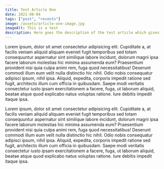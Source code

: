 ```yaml
---
title: Test Article One
date: 2021-08-04
tags: ["post", "recents"]
image: /assets/article-one-image.jpg
imageAlt: This is a test
description: Here goes the description of the test article which gives an overview of the article people are about to read. The author of this article should be writing this description.
---
```


Lorem ipsum, dolor sit amet consectetur adipisicing elit. Cupiditate a, at facilis veniam aliquid aliquam eveniet fugit temporibus sed totam consequuntur aspernatur sint similique labore incidunt, dolorum magni ipsa facere laborum molestias hic minima assumenda eum? Praesentium provident nisi quia culpa animi rem, fuga quod necessitatibus! Deserunt commodi illum eum velit nulla distinctio hic nihil. Odio nobis consequatur adipisci ipsum, nihil ipsa. Aliquid, expedita, corporis impedit ratione sed fugit, architecto illum cum officia in quibusdam. Saepe modi veritatis consectetur iusto ipsam exercitationem a facere, fuga, ut laborum aliquid, beatae atque quod explicabo natus voluptas ratione. Iure debitis impedit itaque ipsa.

Lorem ipsum, dolor sit amet consectetur adipisicing elit. Cupiditate a, at facilis veniam aliquid aliquam eveniet fugit temporibus sed totam consequuntur aspernatur sint similique labore incidunt, dolorum magni ipsa facere laborum molestias hic minima assumenda eum? Praesentium provident nisi quia culpa animi rem, fuga quod necessitatibus! Deserunt commodi illum eum velit nulla distinctio hic nihil. Odio nobis consequatur adipisci ipsum, nihil ipsa. Aliquid, expedita, corporis impedit ratione sed fugit, architecto illum cum officia in quibusdam. Saepe modi veritatis consectetur iusto ipsam exercitationem a facere, fuga, ut laborum aliquid, beatae atque quod explicabo natus voluptas ratione. Iure debitis impedit itaque ipsa.